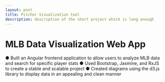 ```yaml
---
layout: post
title: Pitcher Visualization tool
description: description of the short project which is long enough
---
```


MLB Data Visualization Web App
============

● Built an Angular frontend application to allow users to analyze MLB data and search for specific
player stats
● Used Bootstrap, Jasmine, and RxJS to create a stable and scalable project
● Created diagrams using the d3.js library to display data in an appealing and clean manner